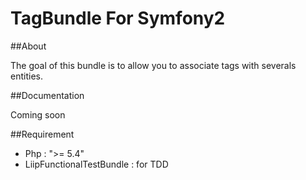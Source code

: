 TagBundle For Symfony2
=========

##About

The goal of this bundle is to allow you to associate tags with severals entities.

##Documentation

Coming soon

##Requirement

- Php : ">= 5.4"
- LiipFunctionalTestBundle : for TDD
